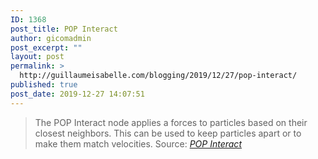 ```yaml
---
ID: 1368
post_title: POP Interact
author: gicomadmin
post_excerpt: ""
layout: post
permalink: >
  http://guillaumeisabelle.com/blogging/2019/12/27/pop-interact/
published: true
post_date: 2019-12-27 14:07:51
---
```

> The POP Interact node applies a forces to particles based on their closest neighbors. This can be used to keep particles apart or to make them match velocities. Source: *[POP Interact][1]*

 [1]: https://www.sidefx.com/docs/houdini/nodes/dop/popinteract.html